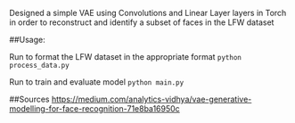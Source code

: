 Designed a simple VAE using Convolutions and Linear Layer layers in Torch in order to reconstruct and identify a subset of faces in the LFW dataset

##Usage:

Run to format the LFW dataset in the appropriate format
```python process_data.py```

Run to train and evaluate model
```python main.py```


##Sources
https://medium.com/analytics-vidhya/vae-generative-modelling-for-face-recognition-71e8ba16950c


